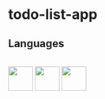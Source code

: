 # todo-list-app

## Languages


<link rel="stylesheet" href="devicon.min.css">

<div "style=inline_block"><br>


  <img width="50px" height="50px" src="https://cdn.jsdelivr.net/gh/devicons/devicon/icons/html5/html5-original-wordmark.svg" />
  <img width="50px" height="50px" src="https://cdn.jsdelivr.net/gh/devicons/devicon/icons/css3/css3-original-wordmark.svg" />
  <img width="50px" height="50px" src="https://cdn.jsdelivr.net/gh/devicons/devicon/icons/javascript/javascript-original.svg" />
 
 </div>
